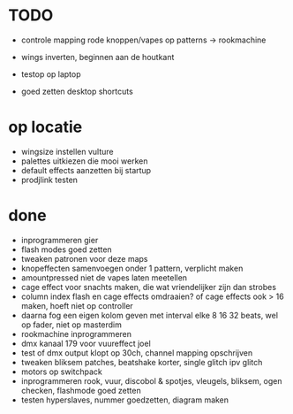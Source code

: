 # TODO
- controle mapping rode knoppen/vapes op patterns -> rookmachine

- wings inverten, beginnen aan de houtkant
- testop op laptop
- goed zetten desktop shortcuts

# op locatie

- wingsize instellen vulture
- palettes uitkiezen die mooi werken
- default effects aanzetten bij startup
- prodjlink testen

# done
- inprogrammeren gier
- flash modes goed zetten
- tweaken patronen voor deze maps
- knopeffecten samenvoegen onder 1 pattern, verplicht maken
- amountpressed niet de vapes laten meetellen
- cage effect voor snachts maken, die wat vriendelijker zijn dan strobes 
- column index flash en cage effects omdraaien? of cage effects ook > 16 maken, hoeft niet op controller
- daarna fog een eigen kolom geven met interval elke 8 16 32 beats, wel op fader, niet op masterdim
- rookmachine inprogrammeren
- dmx kanaal 179 voor vuureffect joel
- test of dmx output klopt op 30ch, channel mapping opschrijven
- tweaken bliksem patches, beatshake korter, single glitch ipv glitch
- motors op switchpack
- inprogrammeren rook, vuur, discobol & spotjes, vleugels, bliksem, ogen checken, flashmode goed zetten
- testen hyperslaves, nummer goedzetten, diagram maken
